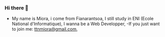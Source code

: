 ### Hi there 👋
- My name is Miora, i come from Fianarantsoa,
I still study in ENI (Ecole National d'Informatique),
I wanna be a  Web Developper, 
-If you just want to join me: ttnmiora@gmail.com,

<!--
**mioraTatiana/mioraTatiana** is a ✨ _special_ ✨ repository because its `README.md` (this file) appears on your GitHub profile.

Here are some ideas to get you started:

- 🔭 I’m currently working on ...
- 🌱 I’m currently learning ...
- 👯 I’m looking to collaborate on ...
- 🤔 I’m looking for help with ...
- 💬 Ask me about ...
- 📫 How to reach me: ...
- 😄 Pronouns: ...
- ⚡ Fun fact: ...
-->
